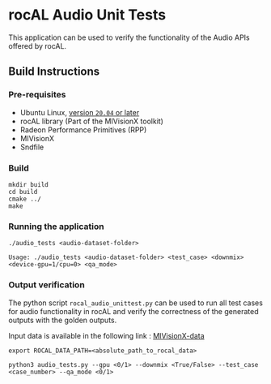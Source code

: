 # rocAL Audio Unit Tests
This application can be used to verify the functionality of the Audio APIs offered by rocAL.

## Build Instructions

### Pre-requisites
* Ubuntu Linux, [version `20.04` or later](https://www.microsoft.com/software-download/windows10)
* rocAL library (Part of the MIVisionX toolkit)
* Radeon Performance Primitives (RPP)
* MIVisionX
* Sndfile

### Build
  ````
  mkdir build
  cd build
  cmake ../
  make
  ````
### Running the application
  ````
./audio_tests <audio-dataset-folder>

Usage: ./audio_tests <audio-dataset-folder> <test_case> <downmix> <device-gpu=1/cpu=0> <qa_mode>
  ````

### Output verification 

The python script `rocal_audio_unittest.py` can be used to run all test cases for audio functionality in rocAL and verify the correctness of the generated outputs with the golden outputs.

Input data is available in the following link : [MIVisionX-data](https://github.com/ROCm/MIVisionX-data/rocal_data)

`export ROCAL_DATA_PATH=<absolute_path_to_rocal_data>`

```
python3 audio_tests.py --gpu <0/1> --downmix <True/False> --test_case <case_number> --qa_mode <0/1>
```
